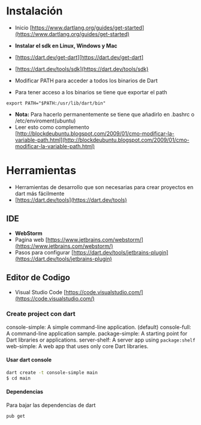 # Instalación
- Inicio
[https://www.dartlang.org/guides/get-started](https://www.dartlang.org/guides/get-started)

- **Instalar el sdk en Linux, Windows y Mac**
- [https://dart.dev/get-dart][https://dart.dev/get-dart]
- [https://dart.dev/tools/sdk](https://dart.dev/tools/sdk)

- Modificar PATH para acceder a todos los binarios de Dart
- Para tener acceso a los binarios se tiene que exportar el path 
```
export PATH="$PATH:/usr/lib/dart/bin"
```
- **Nota:** Para hacerlo permanentemente se tiene que añadirlo en .bashrc o /etc/enviroment(ubuntu)
- Leer esto como complemento [http://blockdeubuntu.blogspot.com/2009/01/cmo-modificar-la-variable-path.html](http://blockdeubuntu.blogspot.com/2009/01/cmo-modificar-la-variable-path.html)

# Herramientas
- Herramientas de desarrollo que son necesarias para crear proyectos en dart más fácilmente
- [https://dart.dev/tools](https://dart.dev/tools)

## IDE
- **WebStorm**
- Pagina web [https://www.jetbrains.com/webstorm/](https://www.jetbrains.com/webstorm/)
- Pasos para configurar [https://dart.dev/tools/jetbrains-plugin](https://dart.dev/tools/jetbrains-plugin)

## Editor de Codigo
- Visual Studio Code
[https://code.visualstudio.com/](https://code.visualstudio.com/)

### Create project con dart

console-simple: A simple command-line application. (default)
console-full: A command-line application sample.
package-simple: A starting point for Dart libraries or applications.
server-shelf: A server app using `package:shelf`
web-simple: A web app that uses only core Dart libraries.

#### Usar dart console
```bash
dart create -t console-simple main
$ cd main
```

#### Dependencias

Para bajar las dependencias de dart
```
pub get
```
